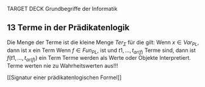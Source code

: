 TARGET DECK
Grundbegriffe der Informatik

13 Terme in der Prädikatenlogik
---
Die Menge der Terme ist die kleine Menge $Ter_\Sigma$ für die gilt:
Wenn $x\in Var_{PL}$, dann ist x ein Term
Wenn $f \in Fun_{PL}$, ist und $t1,...,t_{ar(f)}$ Terme sind, dann ist $f(t1,...,t_{ar(f)})$ ein Term
Terme werden als Werte oder Objekte Interpretiert. Terme werten nie zu Wahrheitswerten aus!!!
<!--ID: 1707073973997-->

[[Signatur einer prädikatenlogischen Formel]]